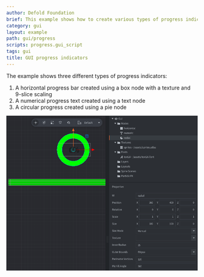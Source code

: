 ```yaml
---
author: Defold Foundation
brief: This example shows how to create various types of progress indicators
category: gui
layout: example
path: gui/progress
scripts: progress.gui_script
tags: gui
title: GUI progress indicators
---
```



The example shows three different types of progress indicators:

1. A horizontal progress bar created using a box node with a texture and 9-slice scaling
2. A numerical progress text created using a text node
3. A circular progress created using a pie node

![progress](progress.png)
